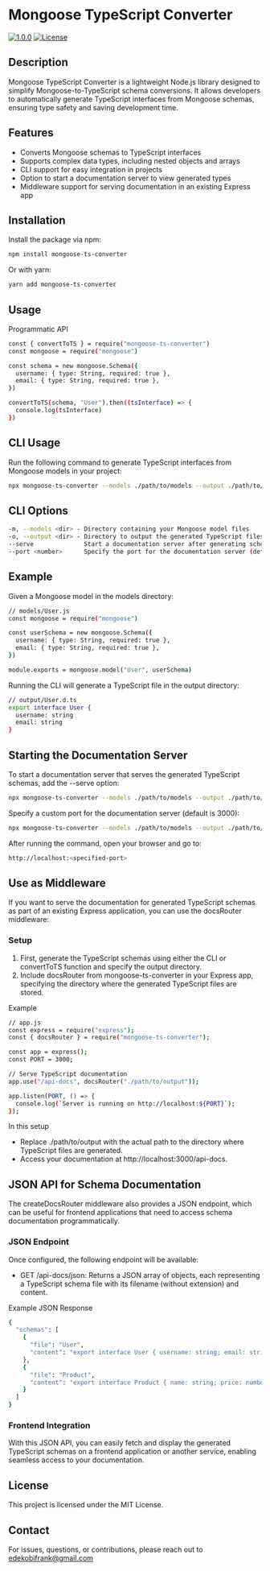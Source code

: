# Mongoose TypeScript Converter

[![1.0.0](https://badge.fury.io/js/mongoose-ts-converter.svg)](https://badge.fury.io/js/mongoose-ts-converter)
[![License](https://img.shields.io/badge/license-MIT-blue.svg)](LICENSE)

## Description

Mongoose TypeScript Converter is a lightweight Node.js library designed to simplify Mongoose-to-TypeScript schema conversions. It allows developers to automatically generate TypeScript interfaces from Mongoose schemas, ensuring type safety and saving development time.

## Features

- Converts Mongoose schemas to TypeScript interfaces
- Supports complex data types, including nested objects and arrays
- CLI support for easy integration in projects
- Option to start a documentation server to view generated types
- Middleware support for serving documentation in an existing Express app

## Installation

Install the package via npm:

```bash
npm install mongoose-ts-converter
```

Or with yarn:

```bash
yarn add mongoose-ts-converter
```

## Usage

Programmatic API

```bash
const { convertToTS } = require("mongoose-ts-converter")
const mongoose = require("mongoose")

const schema = new mongoose.Schema({
  username: { type: String, required: true },
  email: { type: String, required: true },
})

convertToTS(schema, "User").then((tsInterface) => {
  console.log(tsInterface)
})
```

## CLI Usage

Run the following command to generate TypeScript interfaces from Mongoose models in your project:

```bash
npx mongoose-ts-converter --models ./path/to/models --output ./path/to/output
```

## CLI Options

```bash
-m, --models <dir> - Directory containing your Mongoose model files
-o, --output <dir> - Directory to output the generated TypeScript files
--serve              Start a documentation server after generating schemas
--port <number>      Specify the port for the documentation server (default: 3000)
```

## Example

Given a Mongoose model in the models directory:

```bash
// models/User.js
const mongoose = require("mongoose")

const userSchema = new mongoose.Schema({
  username: { type: String, required: true },
  email: { type: String, required: true },
})

module.exports = mongoose.model("User", userSchema)
```

Running the CLI will generate a TypeScript file in the output directory:

```bash
// output/User.d.ts
export interface User {
  username: string
  email: string
}
```

## Starting the Documentation Server

To start a documentation server that serves the generated TypeScript schemas, add the --serve option:

```bash
npx mongoose-ts-converter --models ./path/to/models --output ./path/to/output --serve
```

Specify a custom port for the documentation server (default is 3000):

```bash
npx mongoose-ts-converter --models ./path/to/models --output ./path/to/output --serve --port 4000
```

After running the command, open your browser and go to:

```bash
http://localhost:<specified-port>
```

## Use as Middleware

If you want to serve the documentation for generated TypeScript schemas as part of an existing Express application, you can use the docsRouter middleware:

### Setup

1. First, generate the TypeScript schemas using either the CLI or convertToTS function and specify the output directory.
2. Include docsRouter from mongoose-ts-converter in your Express app, specifying the directory where the generated TypeScript files are stored.

Example

```bash
// app.js
const express = require("express");
const { docsRouter } = require("mongoose-ts-converter");

const app = express();
const PORT = 3000;

// Serve TypeScript documentation
app.use("/api-docs", docsRouter("./path/to/output"));

app.listen(PORT, () => {
  console.log(`Server is running on http://localhost:${PORT}`);
});

```

In this setup

- Replace ./path/to/output with the actual path to the directory where TypeScript files are generated.
- Access your documentation at http://localhost:3000/api-docs.

## JSON API for Schema Documentation

The createDocsRouter middleware also provides a JSON endpoint, which can be useful for frontend applications that need to access schema documentation programmatically.

### JSON Endpoint

Once configured, the following endpoint will be available:

- GET /api-docs/json: Returns a JSON array of objects, each representing a TypeScript schema file with its filename (without extension) and content.

Example JSON Response

```bash
{
  "schemas": [
    {
      "file": "User",
      "content": "export interface User { username: string; email: string; }"
    },
    {
      "file": "Product",
      "content": "export interface Product { name: string; price: number; }"
    }
  ]
}
```

### Frontend Integration

With this JSON API, you can easily fetch and display the generated TypeScript schemas on a frontend application or another service, enabling seamless access to your documentation.

## License

This project is licensed under the MIT License.

## Contact

For issues, questions, or contributions, please reach out to edekobifrank@gmail.com
